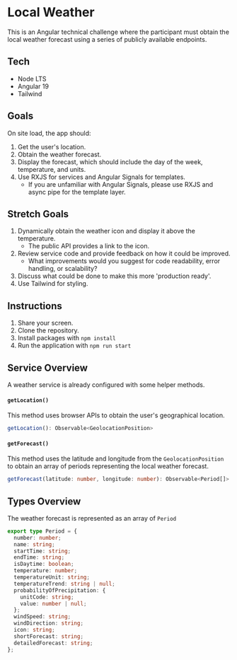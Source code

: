 # Local Weather

This is an Angular technical challenge where the participant must obtain the local weather forecast using a series of publicly available endpoints.

## Tech

- Node LTS
- Angular 19
- Tailwind

## Goals

On site load, the app should:

1. Get the user's location.
2. Obtain the weather forecast.
3. Display the forecast, which should include the day of the week, temperature, and units.
4. Use RXJS for services and Angular Signals for templates.
   - If you are unfamiliar with Angular Signals, please use RXJS and async pipe for the template layer.

## Stretch Goals

1. Dynamically obtain the weather icon and display it above the temperature.
   - The public API provides a link to the icon.
2. Review service code and provide feedback on how it could be improved.
   - What improvements would you suggest for code readability, error handling, or scalability?
3. Discuss what could be done to make this more 'production ready'.
4. Use Tailwind for styling.

## Instructions

1. Share your screen.
2. Clone the repository.
3. Install packages with `npm install`
4. Run the application with `npm run start`

## Service Overview

A weather service is already configured with some helper methods.

#### `getLocation()`

This method uses browser APIs to obtain the user's geographical location.

```typescript
getLocation(): Observable<GeolocationPosition>
```

#### `getForecast()`

This method uses the latitude and longitude from the `GeolocationPosition` to obtain an array of periods representing the local weather forecast.

```typescript
getForecast(latitude: number, longitude: number): Observable<Period[]>
```

## Types Overview

The weather forecast is represented as an array of `Period`

```typescript
export type Period = {
  number: number;
  name: string;
  startTime: string;
  endTime: string;
  isDaytime: boolean;
  temperature: number;
  temperatureUnit: string;
  temperatureTrend: string | null;
  probabilityOfPrecipitation: {
    unitCode: string;
    value: number | null;
  };
  windSpeed: string;
  windDirection: string;
  icon: string;
  shortForecast: string;
  detailedForecast: string;
};
```
